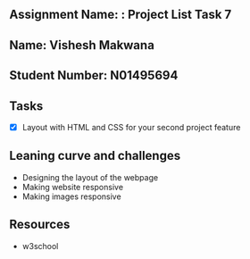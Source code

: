 ## Assignment Name: : Project List Task 7

## Name: Vishesh Makwana

## Student Number: N01495694

## Tasks

- [x] Layout with  HTML and CSS for your second project feature

## Leaning curve and challenges

- Designing the layout of the webpage
- Making website responsive
- Making images responsive

## Resources
 
- w3school
